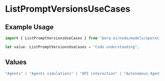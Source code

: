 # ListPromptVersionsUseCases

## Example Usage

```typescript
import { ListPromptVersionsUseCases } from "@orq-ai/node/models/operations";

let value: ListPromptVersionsUseCases = "Code understanding";
```

## Values

```typescript
"Agents" | "Agents simulations" | "API interaction" | "Autonomous Agents" | "Chatbots" | "Classification" | "Code understanding" | "Code writing" | "Documents QA" | "Conversation" | "Extraction" | "Multi-modal" | "Self-checking" | "SQL" | "Summarization" | "Tagging"
```